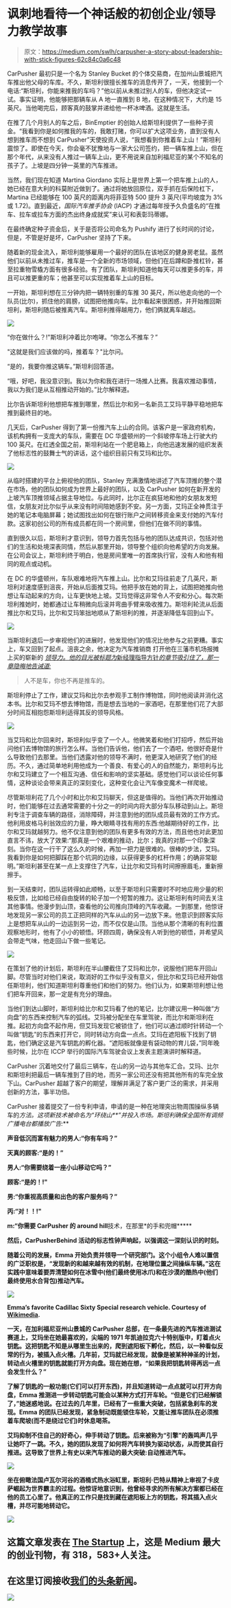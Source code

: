 # 讽刺地看待一个神话般的初创企业/领导力教学故事

> 原文：<https://medium.com/swlh/carpusher-a-story-about-leadership-with-stick-figures-62c84c0a6c48>

CarPusher 最初只是一个名为 Stanley Bucket 的个体交易商，在加州山景城把汽车推出他父母的车库。不久，斯坦利很擅长推车的消息传开了，一天，他接到一个电话:“斯坦利，你能来推我的车吗？”他以前从未推过别人的车，但他决定试一试。事实证明，他能够把那辆车从 A 地一直推到 B 地，在这种情况下，大约是 15 英尺。当他喝完后，顾客真的鼓掌并递给他一杯冰啤酒。这就是生活。

在推了几个月别人的车之后，BinEmptier 的创始人给斯坦利提供了一些种子资金。“我看到你是如何推我的车的，我敢打赌，你可以扩大这项业务，直到没有人想到推车而不想到 CarPusher”天使投资人说，“我想看到你推着车上山！”斯坦利震惊了。即使在今天，你会毫不犹豫地与一家大公司签约，把一辆车推上山，但在那个年代，从来没有人推过一辆车上山，更不用说来自加利福尼亚的某个不知名的孩子了。上坡是四分钟一英里的汽车推进。

当然，我们现在知道 Martina Giordano 实际上是世界上第一个把车推上山的人，她已经在意大利的科莫附近做到了。通过将她放回原位，双手抓在后保险杠下，Martina 已经能够在 100 英尺的距离内将菲亚特 500 提升 3 英尺(平均坡度为 3%或 1.72)。直到最近，*国际汽车推手协会* (IACP) 才通过每年授予久负盛名的“在推车、拉车或拉车方面的杰出终身成就奖”来认可和表彰玛蒂娜。

在最终确定种子资金后，关于是否将公司命名为 Pushify 进行了长时间的讨论，但是，不管是好是坏，CarPusher 坚持了下来。

随着新的现金流入，斯坦利能够雇用一个最好的团队在该地区的健身房老鼠。虽然他们以前从未推过车，推车是一个全新的市场领域，但他们在后蹲和卧推杠铃，甚至拉重物雪橇方面有很多经验。有了团队，斯坦利知道他每天可以推更多的车，并且可以推更重的车；他甚至可以实现推着车上山的目标。

一开始，斯坦利想在三分钟内把一辆特别重的车推 30 英尺，所以他走向他的一个队员(比尔)，抓住他的肩膀，试图把他推向车。比尔看起来很困惑，并开始推回斯坦利，斯坦利随后被推离汽车。斯坦利推得越用力，他们俩就离车越远。

![](img/60dc6dc5283a3746b706d3a23cdb5561.png)

“你在做什么？!"斯坦利冲着比尔咆哮。“你怎么不推车？”

"这就是我们应该做的吗，推着车？"比尔问。

“是的，我要你推这辆车。”斯坦利回答道。

“哦，好吧，我没意识到。我以为你和我在进行一场推人比赛。我喜欢推动事情，我以为我们是从互相推动开始的。”比尔解释道。

比尔告诉斯坦利他想把车推到哪里，然后比尔和另一名新员工艾玛平静平稳地把车推到最终目的地。

几天后，CarPusher 得到了第一份推汽车上山的合同。该客户是一家政府机构，该机构拥有一支庞大的车队，需要在 DC 华盛顿州的一个斜坡停车场上行驶大约 100 英尺。在红透全国之前，斯坦利站在一个肥皂箱上，向他迅速发展的组织发表了他标志性的鼓舞士气的讲话，这个组织目前只有艾玛和比尔。

![](img/72aa3fa1806c86d4c83e578ff148432c.png)

从临时搭建的平台上俯视他的团队，Stanley 充满激情地讲述了汽车顶推的整个潜在市场，他的团队如何成为世界上最好的团队，以及 CarPusher 如何在新开发的上坡汽车顶推领域占据主导地位。与此同时，比尔正在疯狂地和他的女朋友发短信，女朋友对比尔似乎从来没有时间陪她感到不安。另一方面，艾玛正全神贯注于她的笔记本电脑屏幕；她试图找出如何在银行账户之间转移资金来支付她的汽车付款。这家初创公司的所有成员都在同一个房间里，但他们在做不同的事情。

直到很久以后，斯坦利才意识到，领导力首先包括与他的团队达成共识，包括对他们的生活和处境深表同情，然后从那里开始，领导整个组织向他希望的方向发展。在公司会议上，斯坦利终于明白，他是房间里唯一的首席执行官，没有人和他有相同的观点或动机。

在 DC 的华盛顿州，车队艰难地将汽车推上山。比尔和艾玛往前走了几英尺，斯坦利对速度感到沮丧，开始从后面推艾玛。他把手放在她的背上，试图把她推向他想让车动起来的方向，让车更快地上坡。艾玛觉得这非常令人不安和分心。每次斯坦利推她时，她都通过让车稍微向后滚并弯曲手臂来吸收推力。斯坦利轮流从后面推比尔和艾玛，比尔和艾玛笨拙地顺从了斯坦利的推，并逐渐降低车回到山下。

![](img/0722a6f041b3ceedb37e674038fe6e37.png)

当斯坦利退后一步审视他们的进展时，他发现他们的情况比他参与之前更糟。事实上，车又回到了起点。沮丧之余，他决定为汽车推销商 打开他在三藩市机场报摊上买的崭新的 [*领导力。他的目光被标题为*新经理指导方针*的章节吸引住了，那一章隐晦地告诫道:*](https://amzn.to/2HUWXF7)

> 人不是车，你也不再是推车的。

斯坦利停止了工作，建议艾玛和比尔去参观手工制作博物馆，同时他阅读并消化这本书。比尔和艾玛不想去博物馆，而是想去当地的一家酒吧，在那里他们花了大部分时间互相抱怨斯坦利适得其反的领导风格。

![](img/ecd2076b6942095ab20f37bd6e1aa07d.png)

当艾玛和比尔回来时，斯坦利似乎变了一个人。他微笑着和他们打招呼，然后开始问他们去博物馆的旅行怎么样。当他们告诉他，他们去了一个酒吧，他很好奇是什么导致他们去那里。当他们透露对他的领导不满时，他更深入地研究了他们的经历。不久，通过简单地利用他成为一个善良、有爱心的人的自然能力，斯坦利与比尔和艾玛建立了一个相互沟通、信任和影响的坚实基础。感觉他们可以谈论任何事情，这种谈论会带来真正的深刻变化，这种变化会让汽车像变魔术一样爬坡。

尽管斯坦利花了几个小时和比尔和艾玛聊天，但这是值得的。当他们再次开始推动时，他们能够在过去通常需要的十分之一的时间内将大部分车队移动到山上。斯坦利专注于调查车辆的路径，消除障碍，并注意到他的团队成员最有效的工作方式。他利用皮格马利翁效应的力量，睁大眼睛寻找有用的东西:他越期待好的工作，比尔和艾玛就越努力。他不仅注意到他的团队有更多有效的方法，而且他也对此更加直言不讳，放大了效果:“那真是一个艰难的推动，比尔；我真的对那一个印象深刻。当你在这一行干了这么久的时候，再加一把力是很难的。很棒的步法，艾玛。我看到你是如何把脚踩在那个坑洞的边缘，以获得更多的杠杆作用；的确非常聪明。”斯坦利甚至在某一点上支撑住了汽车，让比尔和艾玛有时间擦擦眉毛，重新擦擦手。

到一天结束时，团队运转得如此顺畅，以至于斯坦利只需要时不时地应用少量的积极反馈，比如给已经自由旋转的轮子加一个短暂的推力。这让斯坦利有时间去关注其他事情。他漫步到山顶，查看他的公司推向顶峰的汽车收藏。一到那里，他惊讶地发现另一家公司的员工正把同样的汽车从山的另一边放下来。他意识到顾客实际上是想把车从山的一边运到另一边，而不仅仅是山顶。当他从那个清晰的有利位置观察地形时，他有了小小的顿悟。环顾四周，确保没有人听到他的顿悟，并希望风会带走气味，他走回山下做一些笔记。

![](img/7601176ebcad0417167f1d15b35e947b.png)

在策划了他的计划后，斯坦利在半山腰截住了艾玛和比尔，说服他们把车开回山脚。尽管当时对他们来说，取消好的工作似乎没有意义，但比尔和艾玛已经开始信任斯坦利，他们知道斯坦利尊重他们和他们的努力。他们认为，如果斯坦利想让他们把车开回来，那一定是有充分的理由。

当他们到达山脚时，斯坦利给比尔和艾玛看了他的笔记，比尔建议用一种叫做“方向盘”的东西来控制汽车的弧线。艾玛被分配坐在车里驾驶，而比尔和斯坦利在推。起初方向盘不起作用，但艾玛发现它被锁住了，他们可以通过顺时针转动一个叫做“钥匙”的东西来打开它，同时转动方向盘一点点。艾玛在遮阳板下找到了钥匙，他们确定这是汽车钥匙的孵化器。“遮阳板就像是有袋动物的育儿袋，”同年晚些时候，比尔在 ICCP 举行的国际汽车驾驶会议上发表主题演讲时解释道。

CarPusher 沉着地交付了最后三辆车，在山的另一边与其他车汇合。艾玛、比尔和斯坦利把最后一辆车推到了目的地，而另一家公司还没有把其他所有的车完全放下山。CarPusher 超越了客户的期望，理解并满足了客户更广泛的需求，并采用创新的方法，事半功倍。

CarPusher 接着提交了一份专利申请，申请的是一种在地理突出物周围操纵多辆车的*方法。这项新技术被命名为“环绕山**”并投入市场。斯坦利确保全国所有调频广播电台都播放广告:***

**声音低沉而富有魅力的男人:“你有车吗？”**

**天真的顾客:“是的！”**

**男人:“你需要绕着一座小山移动它吗？”**

**顾客:“是的！!"**

**男:“你重视高质量和出色的客户服务吗？”**

**丙:“对！！!"**

**m:“你需要 CarPusher 的 around hill**技术，在那里*的手和兜帽*****

****然后，CarPusherBehind 活动的标志性钟声响起，以强调这一深刻认识的时刻。****

****随着公司的发展，Emma 开始负责并领导一个研究部门。这个小组令人难以置信的广泛职权是，“发现新的和越来越有效的机制，在地理位置之间操纵车辆。”这在实践中意味着要弄清楚如何在冰雪中(他们最终使用冰爪)和在沙漠的酷热中(他们最终使用水合背包)推动汽车。****

****![](img/f9c5bf24b53a163978996baeffa3faac.png)****

****Emma’s favorite Cadillac Sixty Special research vehicle. Courtesy of [Wikimedia](https://commons.wikimedia.org/wiki/File:Cadillac_Fleetwood,_1975.png).****

****一天，在加利福尼亚州山景城的 CarPusher 总部，在一条最先进的汽车推进测试赛道上，艾玛坐在她最喜欢的，尖端的 1971 年凯迪拉克六十特别版中，盯着点火钥匙。这把钥匙不知是从哪里生出来的，爬到遮阳板下孵化，然后，以一种看似反常的行为，被插入点火槽。几年前，艾玛就已经发现，就像是被某种神圣的计划，转动点火槽里的钥匙就能打开方向盘。现在她在想，“如果我把钥匙转得再远一点会发生什么？”****

****了解了钥匙的一般功能(它们可以打开东西)，并且知道转动一点点就可以打开方向盘，Emma 推测进一步转动钥匙可能会以某种方式打开车轮。“但是它们已经解锁了，”她迷惑地说。在过去的几年里，已经有了一些重大突破，包括紧急刹车的发现。Emma 的团队已经发现，紧急制动既能锁住车轮，又能让推车团队在必须推着车爬坡(而不是绕过它们)时休息喝茶。****

****艾玛抑制不住自己的好奇心，伸手转动了钥匙。后来被称为“引擎”的轰鸣声几乎让她吓了一跳。不久，她的团队发现了如何将汽车转换为驱动状态，从而使其自行推进。这导致了世界上有史以来汽车推动的最大突破:自动推进汽车。****

****![](img/3f7a529f00184c19828fbf0ee475f69a.png)****

****坐在俯瞰法国卢瓦尔河谷的酒桶式热水浴缸里，斯坦利·巴特从精神上审视了卡皮萨崛起为世界霸主的过程。他惊讶地意识到，他曾经寻求的所有解决方案都已经在他的员工心里了。他真正的工作只是找到藏在遮阳板上方的钥匙，将其插入点火槽，并尽可能地转动它。****

****[![](img/308a8d84fb9b2fab43d66c117fcc4bb4.png)](https://medium.com/swlh)****

## ****这篇文章发表在 [The Startup](https://medium.com/swlh) 上，这是 Medium 最大的创业刊物，有 318，583+人关注。****

## ****在这里订阅接收[我们的头条新闻](http://growthsupply.com/the-startup-newsletter/)。****

****[![](img/b0164736ea17a63403e660de5dedf91a.png)](https://medium.com/swlh)****